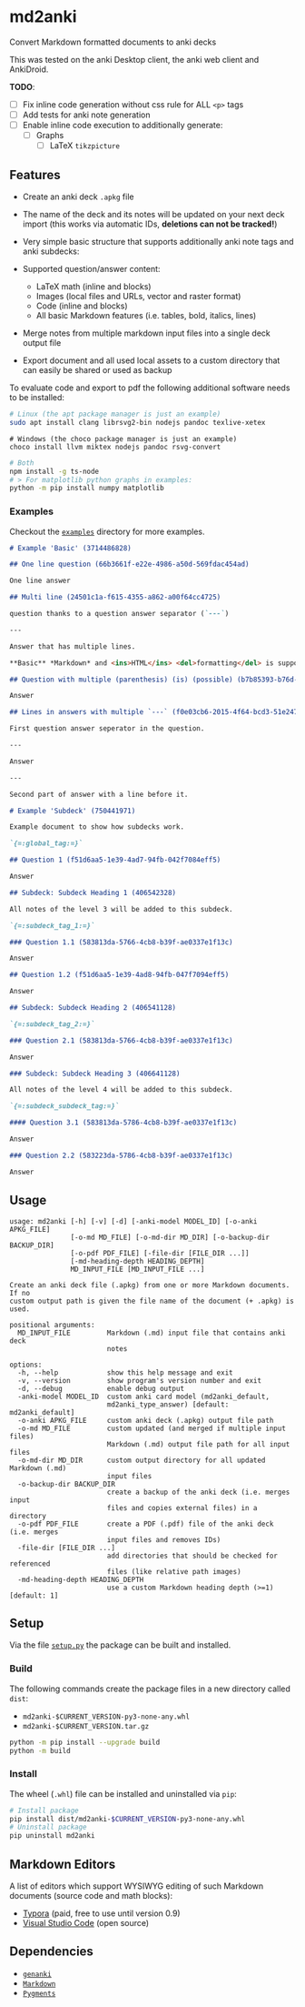 [//]: <> (BEGIN: HEADER)

# md2anki

Convert Markdown formatted documents to anki decks

[//]: <> (END: HEADER)

This was tested on the anki Desktop client, the anki web client and AnkiDroid.

**TODO**:

- [ ] Fix inline code generation without css rule for ALL `<p>` tags
- [ ] Add tests for anki note generation
- [ ] Enable inline code execution to additionally generate:
  - [ ] Graphs
    - [ ] LaTeX `tikzpicture`

## Features

- Create an anki deck `.apkg` file
- The name of the deck and its notes will be updated on your next deck import (this works via automatic IDs, **deletions can not be tracked!**)
- Very simple basic structure that supports additionally anki note tags and anki subdecks:

- Supported question/answer content:
  - LaTeX math (inline and blocks)
  - Images (local files and URLs, vector and raster format)
  - Code (inline and blocks)
  - All basic Markdown features (i.e. tables, bold, italics, lines)
- Merge notes from multiple markdown input files into a single deck output file
- Export document and all used local assets to a custom directory that can easily be shared or used as backup

To evaluate code and export to pdf the following additional software needs to be installed:

```sh
# Linux (the apt package manager is just an example)
sudo apt install clang librsvg2-bin nodejs pandoc texlive-xetex
```

```pwsh
# Windows (the choco package manager is just an example)
choco install llvm miktex nodejs pandoc rsvg-convert
```

```sh
# Both
npm install -g ts-node
# > For matplotlib python graphs in examples:
python -m pip install numpy matplotlib
```

### Examples

Checkout the [`examples`](examples) directory for more examples.

[//]: <> (BEGIN: EXAMPLES)

```markdown
# Example 'Basic' (3714486828)

## One line question (66b3661f-e22e-4986-a50d-569fdac454ad)

One line answer

## Multi line (24501c1a-f615-4355-a862-a00f64cc4725)

question thanks to a question answer separator (`---`)

---

Answer that has multiple lines.

**Basic** *Markdown* and <ins>HTML</ins> <del>formatting</del> is supported.

## Question with multiple (parenthesis) (is) (possible) (b7b85393-b76d-43e6-965a-d86108bf5b09)

Answer

## Lines in answers with multiple `---` (f0e03cb6-2015-4f64-bcd3-51e24763705b)

First question answer seperator in the question.

---

Answer

---

Second part of answer with a line before it.
```

```markdown
# Example 'Subdeck' (750441971)

Example document to show how subdecks work.

`{=:global_tag:=}`

## Question 1 (f51d6aa5-1e39-4ad7-94fb-042f7084eff5)

Answer

## Subdeck: Subdeck Heading 1 (406542328)

All notes of the level 3 will be added to this subdeck.

`{=:subdeck_tag_1:=}`

### Question 1.1 (583813da-5766-4cb8-b39f-ae0337e1f13c)

Answer

## Question 1.2 (f51d6aa5-1e39-4ad8-94fb-047f7094eff5)

Answer

## Subdeck: Subdeck Heading 2 (406541128)

`{=:subdeck_tag_2:=}`

### Question 2.1 (583813da-5766-4cb8-b39f-ae0337e1f13c)

Answer

### Subdeck: Subdeck Heading 3 (406641128)

All notes of the level 4 will be added to this subdeck.

`{=:subdeck_subdeck_tag:=}`

#### Question 3.1 (583813da-5786-4cb8-b39f-ae0337e1f13c)

Answer

### Question 2.2 (583223da-5786-4cb8-b39f-ae0337e1f13c)

Answer
```

[//]: <> (END: EXAMPLES)

## Usage

[//]: <> (BEGIN: USAGE)

```text
usage: md2anki [-h] [-v] [-d] [-anki-model MODEL_ID] [-o-anki APKG_FILE]
               [-o-md MD_FILE] [-o-md-dir MD_DIR] [-o-backup-dir BACKUP_DIR]
               [-o-pdf PDF_FILE] [-file-dir [FILE_DIR ...]]
               [-md-heading-depth HEADING_DEPTH]
               MD_INPUT_FILE [MD_INPUT_FILE ...]

Create an anki deck file (.apkg) from one or more Markdown documents. If no
custom output path is given the file name of the document (+ .apkg) is used.

positional arguments:
  MD_INPUT_FILE         Markdown (.md) input file that contains anki deck
                        notes

options:
  -h, --help            show this help message and exit
  -v, --version         show program's version number and exit
  -d, --debug           enable debug output
  -anki-model MODEL_ID  custom anki card model (md2anki_default,
                        md2anki_type_answer) [default: md2anki_default]
  -o-anki APKG_FILE     custom anki deck (.apkg) output file path
  -o-md MD_FILE         custom updated (and merged if multiple input files)
                        Markdown (.md) output file path for all input files
  -o-md-dir MD_DIR      custom output directory for all updated Markdown (.md)
                        input files
  -o-backup-dir BACKUP_DIR
                        create a backup of the anki deck (i.e. merges input
                        files and copies external files) in a directory
  -o-pdf PDF_FILE       create a PDF (.pdf) file of the anki deck (i.e. merges
                        input files and removes IDs)
  -file-dir [FILE_DIR ...]
                        add directories that should be checked for referenced
                        files (like relative path images)
  -md-heading-depth HEADING_DEPTH
                        use a custom Markdown heading depth (>=1) [default: 1]
```

[//]: <> (END: USAGE)

## Setup

Via the file [`setup.py`](setup.py) the package can be built and installed.

### Build

The following commands create the package files in a new directory called `dist`:

- `md2anki-$CURRENT_VERSION-py3-none-any.whl`
- `md2anki-$CURRENT_VERSION.tar.gz`

```sh
python -m pip install --upgrade build
python -m build
```

### Install

The wheel (`.whl`) file can be installed and uninstalled via `pip`:

```sh
# Install package
pip install dist/md2anki-$CURRENT_VERSION-py3-none-any.whl
# Uninstall package
pip uninstall md2anki
```

## Markdown Editors

A list of editors which support WYSIWYG editing of such Markdown documents (source code and math blocks):

- [Typora](https://typora.io/) (paid, free to use until version 0.9)
- [Visual Studio Code](https://code.visualstudio.com/) (open source)

## Dependencies

- [`genanki`](https://pypi.org/project/genanki/)
- [`Markdown`](https://pypi.org/project/Markdown/)
- [`Pygments`](https://pypi.org/project/Pygments/)
